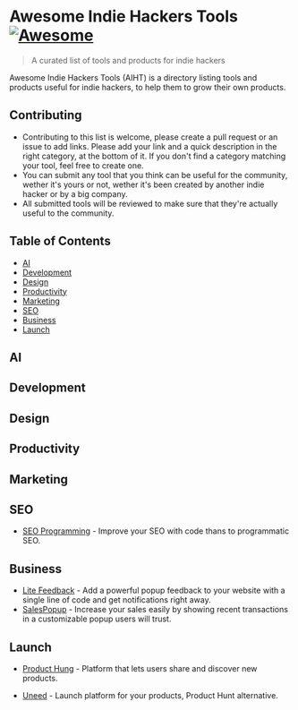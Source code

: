 # Awesome Indie Hackers Tools [![Awesome](https://awesome.re/badge-flat.svg)](https://awesome.re)
> A curated list of tools and products for indie hackers

Awesome Indie Hackers Tools (AIHT) is a directory listing tools and products useful for indie hackers, to help them to grow their own products.

## Contributing

- Contributing to this list is welcome, please create a pull request or an issue to add links. Please add your link and a quick description in the right category, at the bottom of it. If you don't find a category matching your tool, feel free to create one.
- You can submit any tool that you think can be useful for the community, wether it's yours or not, wether it's been created by another indie hacker or by a big company.
- All submitted tools will be reviewed to make sure that they're actually useful to the community.

## Table of Contents

- [AI](#ai)
- [Development](#development)
- [Design](#design)
- [Productivity](#productivity)
- [Marketing](#marketing)
- [SEO](#seo)
- [Business](#business)
- [Launch](#launch)

## AI

## Development

## Design 

## Productivity

## Marketing

## SEO
- [SEO Programming](https://seo-programming.com/) - Improve your SEO with code thans to programmatic SEO.

## Business
- [Lite Feedback](https://litefeedback.com/) - Add a powerful popup feedback to your website with a single line  of code and get notifications  right away.
- [SalesPopup](https://SalesPopup.io) - Increase your sales easily by showing recent transactions in a customizable popup users will trust.

## Launch
- [Product Hung](https://www.producthunt.com/) - Platform that lets users share and discover new products.

- [Uneed](https://www.uneed.best/) - Launch platform for your products, Product Hunt alternative.
